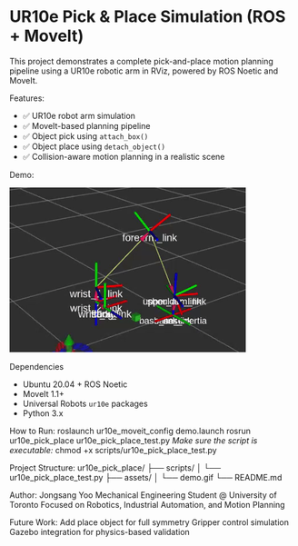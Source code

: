 # UR10e Pick & Place Simulation (ROS + MoveIt)

This project demonstrates a complete pick-and-place motion planning pipeline using a UR10e robotic arm in RViz, powered by ROS Noetic and MoveIt.


Features:
- ✅ UR10e robot arm simulation
- ✅ MoveIt-based planning pipeline
- ✅ Object pick using `attach_box()`
- ✅ Object place using `detach_object()`
- ✅ Collision-aware motion planning in a realistic scene


Demo:

![Demo](./assets/demo.gif)

Dependencies

- Ubuntu 20.04 + ROS Noetic
- MoveIt 1.1+
- Universal Robots `ur10e` packages
- Python 3.x


How to Run:
roslaunch ur10e_moveit_config demo.launch
rosrun ur10e_pick_place ur10e_pick_place_test.py
*Make sure the script is executable:*
chmod +x scripts/ur10e_pick_place_test.py


Project Structure:
ur10e_pick_place/
├── scripts/
│   └── ur10e_pick_place_test.py
├── assets/
│   └── demo.gif
└── README.md


Author:
Jongsang Yoo
Mechanical Engineering Student @ University of Toronto 
Focused on Robotics, Industrial Automation, and Motion Planning 


Future Work:
Add place object for full symmetry
Gripper control simulation
Gazebo integration for physics-based validation





